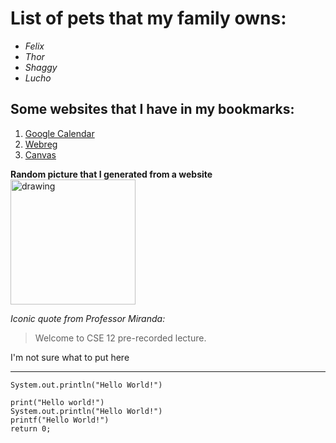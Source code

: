 # List of pets that my family owns:
* *Felix*
* *Thor*
* *Shaggy*
* *Lucho*

## Some websites that I have in my bookmarks:
1. [Google Calendar](https://calendar.google.com/calendar/u/0/r/week)
2. [Webreg](https://act.ucsd.edu/webreg2/start)
3. [Canvas](https://canvas.ucsd.edu/)

**Random picture that I generated from a website**
<img src="https://cdn.pixabay.com/photo/2016/01/13/03/35/harold-lloyd-1137109_960_720.jpg" alt="drawing" width="200"/>

*Iconic quote from Professor Miranda:*
> Welcome to CSE 12 pre-recorded lecture.

I'm not sure what to put here
***

`System.out.println("Hello World!")`

```
print("Hello world!")
System.out.println("Hello World!")
printf("Hello World!")
return 0;
```
